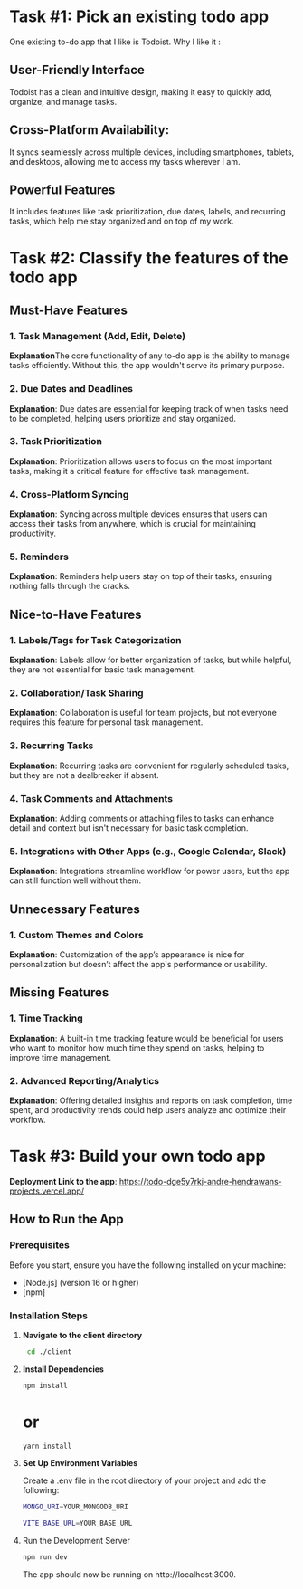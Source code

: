 # Task #1: Pick an existing todo app
One existing to-do app that I like is Todoist.
Why I like it : 
## User-Friendly Interface
Todoist has a clean and intuitive design, making it easy to quickly add, organize, and manage tasks.
## Cross-Platform Availability:
It syncs seamlessly across multiple devices, including smartphones, tablets, and desktops, allowing me to access my tasks wherever I am.
## Powerful Features
It includes features like task prioritization, due dates, labels, and recurring tasks, which help me stay organized and on top of my work.

# Task #2: Classify the features of the todo app

## Must-Have Features
### 1. Task Management (Add, Edit, Delete)
**Explanation**The core functionality of any to-do app is the ability to manage tasks efficiently. Without this, the app wouldn't serve its primary purpose.

### 2. Due Dates and Deadlines
**Explanation**: Due dates are essential for keeping track of when tasks need to be completed, helping users prioritize and stay organized.

### 3. Task Prioritization
**Explanation**: Prioritization allows users to focus on the most important tasks, making it a critical feature for effective task management.

### 4. Cross-Platform Syncing
**Explanation**: Syncing across multiple devices ensures that users can access their tasks from anywhere, which is crucial for maintaining productivity.

### 5. Reminders
**Explanation**: Reminders help users stay on top of their tasks, ensuring nothing falls through the cracks.

## Nice-to-Have Features

### 1. Labels/Tags for Task Categorization
**Explanation**: Labels allow for better organization of tasks, but while helpful, they are not essential for basic task management.

### 2. Collaboration/Task Sharing
**Explanation**: Collaboration is useful for team projects, but not everyone requires this feature for personal task management.

### 3. Recurring Tasks
**Explanation**: Recurring tasks are convenient for regularly scheduled tasks, but they are not a dealbreaker if absent.

### 4. Task Comments and Attachments
**Explanation**: Adding comments or attaching files to tasks can enhance detail and context but isn't necessary for basic task completion.

### 5. Integrations with Other Apps (e.g., Google Calendar, Slack)
**Explanation**: Integrations streamline workflow for power users, but the app can still function well without them.

## Unnecessary Features

### 1. Custom Themes and Colors
**Explanation**: Customization of the app’s appearance is nice for personalization but doesn’t affect the app's performance or usability.

## Missing Features

### 1. Time Tracking
**Explanation**: A built-in time tracking feature would be beneficial for users who want to monitor how much time they spend on tasks, helping to improve time management.

### 2. Advanced Reporting/Analytics
**Explanation**: Offering detailed insights and reports on task completion, time spent, and productivity trends could help users analyze and optimize their workflow.


# Task #3: Build your own todo app

**Deployment Link to the app**: https://todo-dge5y7rkj-andre-hendrawans-projects.vercel.app/

## How to Run the App

### Prerequisites

Before you start, ensure you have the following installed on your machine:

- [Node.js] (version 16 or higher)
- [npm]
### Installation Steps

1. **Navigate to the client directory**

   ```bash
    cd ./client
    ```

2. **Install Dependencies**

    ```bash
    npm install
    ```
    # or
    ```bash
    yarn install
    ```

3. **Set Up Environment Variables**

    Create a .env file in the root directory of your project and add the following:

    ```bash
    MONGO_URI=YOUR_MONGODB_URI

    VITE_BASE_URL=YOUR_BASE_URL
    ```

4. Run the Development Server
    ```bash
    npm run dev
    ```
    The app should now be running on http://localhost:3000.
    